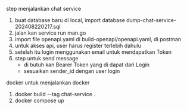 step menjalankan chat service

1. buat database baru di local, import database dump-chat-service-202408220217.sql 
2. jalan kan service run man.go
3. import file openapi.yaml di build-openapi/openapi.yaml, di postman
4. untuk akses api, user harus register terlebih dahulu
5. setelah itu login menggunakan email untuk mendapatkan Token
6. step untuk send message
   - di butuh kan Bearer Token yang di dapat dari Login
   - sesuaikan sender_id dengan user login

docker untuk menjalankan docker
1. docker build --tag chat-service .
2. docker compose up



   
 